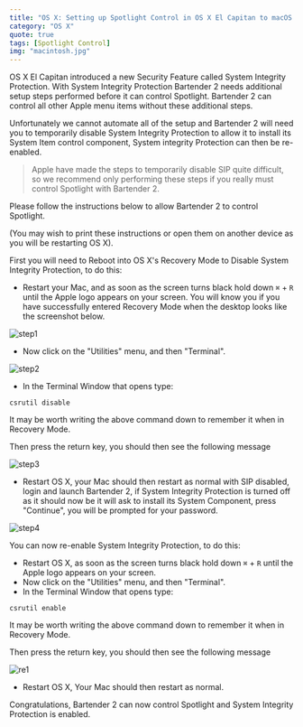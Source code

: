 ```yaml
---
title: "OS X: Setting up Spotlight Control in OS X El Capitan to macOS Sierra"
category: "OS X"
quote: true
tags: [Spotlight Control]
img: "macintosh.jpg"
---
```

OS X El Capitan introduced a new Security Feature called System Integrity Protection. With System Integrity Protection Bartender 2 needs additional setup steps performed before it can control Spotlight. Bartender 2 can control all other Apple menu items without these additional steps.

Unfortunately we cannot automate all of the setup and Bartender 2 will need you to temporarily disable System Integrity Protection to allow it to install its System Item control component, System integrity Protection can then be re-enabled.

> Apple have made the steps to temporarily disable SIP quite difficult, so we recommend only performing these steps if you really must control Spotlight with Bartender 2.

Please follow the instructions below to allow Bartender 2 to control Spotlight.

(You may wish to print these instructions or open them on another device as you will be restarting OS X).

First you will need to Reboot into OS X's Recovery Mode to Disable System Integrity Protection, to do this:

* Restart your Mac, and as soon as the screen turns black hold down `⌘` + `R`  until the Apple logo appears on your screen. You will know you if you have successfully entered Recovery Mode when the desktop looks like the screenshot below.

![step1](https://www.macbartender.com/B2/system-item-setup/recovery-mode.png)

* Now click on the "Utilities" menu, and then "Terminal".

![step2](https://www.macbartender.com/B2/system-item-setup/utilities-terminal.png)

* In the Terminal Window that opens type:

```console
csrutil disable
```

It may be worth writing the above command down to remember it when in Recovery Mode.

Then press the return key, you should then see the following message

![step3](https://www.macbartender.com/B2/system-item-setup/terminal-disabled.png)

* Restart OS X, your Mac should then restart as normal with SIP disabled, login and launch Bartender 2, if System Integrity Protection is turned off as it should now be it will ask to install its System Component, press "Continue", you will be prompted for your password.

![step4](https://www.macbartender.com/B2/system-item-setup/bartender-system-control-install.png)

You can now re-enable System Integrity Protection, to do this:

* Restart OS X, as soon as the screen turns black hold down `⌘` + `R` until the Apple logo appears on your screen.
* Now click on the "Utilities" menu, and then "Terminal".
* In the Terminal Window that opens type:

```console
csrutil enable
```

It may be worth writing the above command down to remember it when in Recovery Mode.

Then press the return key, you should then see the following message

![re1](https://www.macbartender.com/B2/system-item-setup/terminal-enable.png)

* Restart OS X, Your Mac should then restart as normal.

Congratulations, Bartender 2 can now control Spotlight and System Integrity Protection is enabled.
